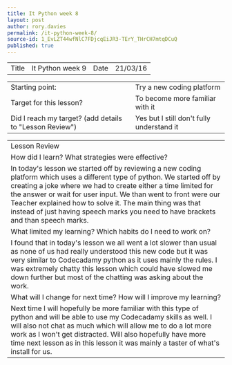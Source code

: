```yaml
---
title: It Python week 8
layout: post
author: rory.davies
permalink: /it-python-week-8/
source-id: 1_EvLZT44wfNlC7FDjcqEiJR3-TErY_THrCH7mtqDCuQ
published: true
---
```

<table>
  <tr>
    <td>Title</td>
    <td>It Python week 9</td>
    <td>Date</td>
    <td>21/03/16</td>
  </tr>
</table>


<table>
  <tr>
    <td>Starting point:</td>
    <td>Try a new coding platform </td>
  </tr>
  <tr>
    <td>Target for this lesson?</td>
    <td>To become more familiar with it</td>
  </tr>
  <tr>
    <td>Did I reach my target? 
(add details to "Lesson Review")</td>
    <td> Yes but I still don't fully understand it</td>
  </tr>
</table>


<table>
  <tr>
    <td>Lesson Review</td>
  </tr>
  <tr>
    <td>How did I learn? What strategies were effective? </td>
  </tr>
  <tr>
    <td>In today's lesson we started off by reviewing a new coding platform which uses a different type of python. We started off by creating a joke where we had to create either a time limited for the answer or wait for user input. We than went to front were our Teacher explained how to solve it. The main thing was that instead of just having speech marks you need to have brackets and than speech marks.</td>
  </tr>
  <tr>
    <td>What limited my learning? Which habits do I need to work on? </td>
  </tr>
  <tr>
    <td>I found that in today's lesson we all went a lot slower than usual as none of us had really understood this new code but it was very similar to Codecadamy python as it uses mainly the rules. I was extremely chatty this lesson which could have slowed me down further but most of the chatting was asking about the work.</td>
  </tr>
  <tr>
    <td>What will I change for next time? How will I improve my learning?</td>
  </tr>
  <tr>
    <td>Next time I will hopefully be more familiar with this type of python and will be able to use my Codecadamy skills as well. I will also not chat as much which will allow me to do a lot more work as I won't get distracted. Will also hopefully have more time next lesson as in this lesson it was mainly a taster of what's install for us. </td>
  </tr>
</table>


